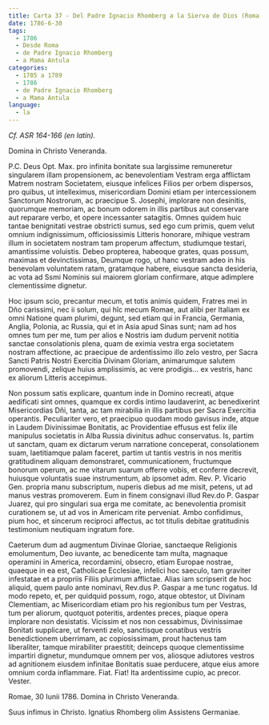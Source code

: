 ```yaml
---
title: Carta 37 - Del Padre Ignacio Rhomberg a la Sierva de Dios (Roma, 30 de junio de 1786).
date: 1786-6-30
tags:
  - 1786
  - Desde Roma
  - de Padre Ignacio Rhomberg
  - a Mama Antula
categories:
  - 1785 a 1789
  - 1786
  - de Padre Ignacio Rhomberg
  - a Mama Antula
language:
  - la
---
```


_Cf. ASR 164-166 (en latín)._

Domina in Christo Veneranda.

P.C. Deus Opt. Max. pro infinita bonitate sua largissime remuneretur singularem illam propensionem, ac benevolentiam Vestram erga afflictam Matrem nostram Societatem, eiusque infelices Filios per orbem dispersos, pro quibus, ut intelleximus, misericordiam Domini etiam per intercessionem Sanctorum Nostrorum, ac praecipue S. Josephi, implorare non desinitis, quorumque memoriam, ac bonum odorem in illis partibus aut conservare aut reparare verbo, et opere incessanter satagitis. Omnes quidem huic tantae benignitati vestrae obstricti sumus, sed ego cum primis, quem velut omnium indignissimum, officiosissimis Litteris honorare, mihique vestram illum in societatem nostram tam properum affectum, studiumque testari, amantissime voluistis. Debeo propterea, habeoque grates, quas possum, maximas et devinctissimas, Deumque rogo, ut hanc vestram adeo in his benevolam voluntatem ratam, gratamque habere, eiusque sancta desideria, ac vota ad Ssmi Nominis sui maiorem gloriam confirmare, atque adimplere clementissime dignetur.

Hoc ipsum scio, precantur mecum, et totis animis quidem, Fratres mei in Dño carissimi, nec ii solum, qui hîc mecum Romae, aut alibi per Italiam ex omni Natione quam plurimi, degunt, sed etiam qui in Francia, Germania, Anglia, Polonia, ac Russia, qui et in Asia apud Sinas sunt; nam ad hos omnes tum per me, tum per alios e Nostris iam dudum pervenit notitia sanctae consolationis plena, quam de eximia vestra erga societatem nostram affectione, ac praecipue de ardentissimo illo zelo vestro, per Sacra Sancti Patris Nostri Exercitia Divinam Gloriam, animarumque salutem promovendi, zelique huius amplissimis, ac vere prodigis... ex vestris, hanc ex aliorum Litteris accepimus.

Non possum satis explicare, quantum inde in Domino recreati, atque aedificati sint omnes, quamque ex cordis intimo laudaverint, ac benedixerint Misericordias Dñi, tanta, ac tam mirabilia in illis partibus per Sacra Exercitia operantis. Peculiariter vero, et praecipuo quodam modo gavisus inde, atque in Laudem Divinissimae Bonitatis, ac  Providentiae effusus est felix ille manipulus societatis in Alba Russia divinitus adhuc conservatus. Is, partim ut sanctam, quam ex dictarum verum narratione conceperat, consolationem suam, laetitiamque palam faceret, partim ut tantis vestris in nos meritis gratitudinem aliquam demonstraret, communicationem, fructumque bonorum operum, ac me vitarum suarum offerre vobis, et conferre decrevit, huiusque voluntatis suae instrumentum, ab ipsomet adm. Rev. P. Vicario Gen. propria manu subscriptum, nuperis diebus ad me misit, petens, ut ad manus vestras promoverem. Eum in finem consignavi illud Rev.do P. Gaspar Juarez, qui pro singulari sua erga me comitate, ac benevolentia promisit curationem se, ut ad vos in Americam rite perveniat. Ambo confidimus, pium hoc, et sincerum reciproci affectus, ac tot titulis debitae gratitudinis testimonium neutiquam ingratum fore.

Caeterum dum ad augmentum Divinae Gloriae, sanctaeque Religionis emolumentum, Deo iuvante, ac benedicente tam multa, magnaque operamini in America, recordamini, obsecro, etiam Europae nostrae, quaeque in ea est, Catholicae Ecclesiae, infelici hoc saeculo, tam graviter infestatae et a propriis Filiis plurimum afflictae. Alias iam scripserit de hoc aliquid, quem paulo ante nominavi, Rev.dus P. Gaspar a me tunc rogatus. Id modo repeto, et, per quidquid possum, rogo, atque obtestor, ut Divinam Clementiam, ac Misericordiam etiam pro his regionibus tum per Vestras, tum per aliorum, quotquot poteritis, ardentes preces, piaque opera implorare non desistatis. Vicissim et nos non cessabimus, Divinissimae Bonitati supplicare, ut ferventi zelo, sanctisque conatibus vestris benedictionem uberrimam, ac copiosissimam, prout hactenus tam liberaliter, tamque mirabiliter praestitit; deinceps quoque clementissime impartiri dignetur, mundumque omnem per vos, aliosque adiutores vestros ad agnitionem eiusdem infinitae Bonitatis suae perducere, atque eius amore omnium corda inflammare. Fiat. Fiat! Ita ardentissime cupio, ac precor. Vester.

Romae, 30 Iunii 1786. Domina in Christo Veneranda.

Suus infimus in Christo. Ignatius Rhomberg olim Assistens Germaniae.
